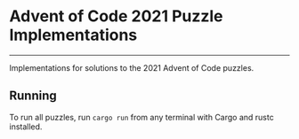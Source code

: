 # Advent of Code 2021 Puzzle Implementations
---
Implementations for solutions to the 2021 Advent of Code puzzles. 

## Running
To run all puzzles, run `cargo run` from any terminal with Cargo and rustc installed.
